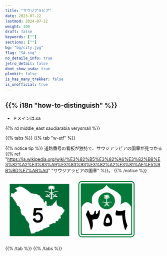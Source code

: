 ```yaml
---
title: "サウジアラビア"
date: 2023-07-22
lastmod: 2024-07-22
weight: 100
draft: false
keywords: [""]
sections: [""]
bg: "bg/city.jpg"
flag: "SA.svg"
no_detaile_info: true
jetro_detail: false
dont_show_usda: true
plonkit: false
is_has_many_trekker: false
is_unofficial: true
---
```


<div class="main-desciption country-description">
    <h2 class="section-title">{{% i18n "how-to-distinguish" %}}</h2>
    <ul class="rule-list">
        <li>ドメインは<span class="quiz">.sa</span></li>
    </ul>
    {{% rd middle_east saudiarabia verysmall %}}
</div>

{{% tabs %}}
{{% tab "w-etf" %}}

{{% notice tip %}}
道路番号の看板が独特で、サウジアラビアの国章が見つかる{{% ref "https://ja.wikipedia.org/wiki/%E3%82%B5%E3%82%A6%E3%82%B8%E3%82%A2%E3%83%A9%E3%83%93%E3%82%A2%E3%81%AE%E5%9B%BD%E7%AB%A0" "サウジアラビアの国章" %}}。
{{% /notice %}}

<div class="googlemap-if">
<img src="./r/route_5_ksa_png.jpg" width="200px" style="margin:10px">
<img src="./r/Saudi_Arabia_-_City_road-356.svg" width="180px" style="margin:10px">
</div>

{{% /tab %}}
{{% /tabs  %}}

